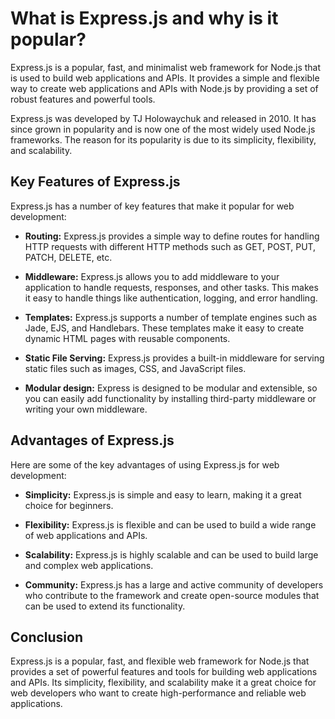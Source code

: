 # What is Express.js and why is it popular?

Express.js is a popular, fast, and minimalist web framework for Node.js that is used to build web applications and APIs. It provides a simple and flexible way to create web applications and APIs with Node.js by providing a set of robust features and powerful tools.

Express.js was developed by TJ Holowaychuk and released in 2010. It has since grown in popularity and is now one of the most widely used Node.js frameworks. The reason for its popularity is due to its simplicity, flexibility, and scalability.

## Key Features of Express.js

Express.js has a number of key features that make it popular for web development:

- **Routing:** Express.js provides a simple way to define routes for handling HTTP requests with different HTTP methods such as GET, POST, PUT, PATCH, DELETE, etc.

- **Middleware:** Express.js allows you to add middleware to your application to handle requests, responses, and other tasks. This makes it easy to handle things like authentication, logging, and error handling.

- **Templates:** Express.js supports a number of template engines such as Jade, EJS, and Handlebars. These templates make it easy to create dynamic HTML pages with reusable components.

- **Static File Serving:** Express.js provides a built-in middleware for serving static files such as images, CSS, and JavaScript files.
  
- **Modular design:** Express is designed to be modular and extensible, so you can easily add functionality by installing third-party middleware or writing your own middleware.

## Advantages of Express.js

Here are some of the key advantages of using Express.js for web development:

- **Simplicity:** Express.js is simple and easy to learn, making it a great choice for beginners.

- **Flexibility:** Express.js is flexible and can be used to build a wide range of web applications and APIs.

- **Scalability:** Express.js is highly scalable and can be used to build large and complex web applications.

- **Community:** Express.js has a large and active community of developers who contribute to the framework and create open-source modules that can be used to extend its functionality.

## Conclusion

Express.js is a popular, fast, and flexible web framework for Node.js that provides a set of powerful features and tools for building web applications and APIs. Its simplicity, flexibility, and scalability make it a great choice for web developers who want to create high-performance and reliable web applications.